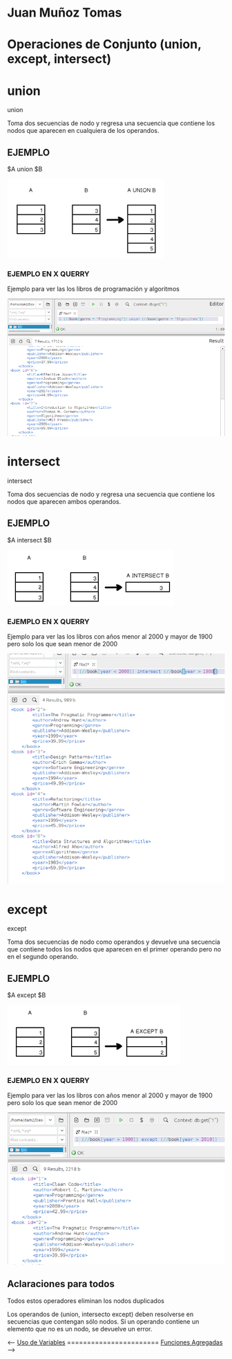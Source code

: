# Juan Muñoz Tomas #
# Operaciones de Conjunto (union, except, intersect)

# union #

union 

Toma dos secuencias de nodo y regresa una secuencia que contiene los nodos que aparecen en cualquiera de los operandos.



## EJEMPLO ##
$A union $B

![alt text](<imgJMT/image.png>)


### EJEMPLO EN X QUERRY ###

Ejemplo para ver las los libros de programación y algoritmos

![alt text](<imgJMT/image4.png>)

# intersect #

intersect

Toma dos secuencias de nodo y regresa una secuencia que contiene los nodos que aparecen ambos operandos.

## EJEMPLO ##
$A intersect $B

![alt text](<imgJMT/image2.png>)

### EJEMPLO EN X QUERRY ###

Ejemplo para ver las los libros con años menor al 2000 y mayor de 1900 pero solo los que sean menor de 2000 

![alt text](<imgJMT/image5.png>)

# except #

except

Toma dos secuencias de nodo como operandos y devuelve una secuencia que contiene todos los nodos que aparecen en el primer operando pero no en el segundo operando.

## EJEMPLO ##
$A except $B


![alt text](<imgJMT/image3.png>)

### EJEMPLO EN X QUERRY ###

Ejemplo para ver las los libros con años menor al 2000 y mayor de 1900 pero solo los que sean menor de 2000 

![alt text](<imgJMT/image6.png>)


## Aclaraciones para todos ##
Todos estos operadores eliminan los nodos duplicados

Los operandos de (union, intersecto except) deben resolverse en secuencias que contengan sólo nodos. Si un operando contiene un elemento que no es un nodo, se devuelve un error.


<-- [Uso de Variables](./AbrahamLG.md) =======================  [Funciones Agregadas](./funciones-agregadas-IvanRodriguez.md) -->